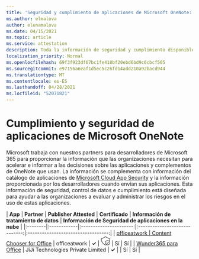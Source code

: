 ```yaml
---
title: 'Seguridad y cumplimiento de aplicaciones de Microsoft OneNote: todas las aplicaciones'
ms.author: elmalova
author: elenamalova
ms.date: 04/15/2021
ms.topic: article
ms.service: attestation
description: Toda la información de seguridad y cumplimiento disponible para todas las aplicaciones de Microsoft OneNote.
localization_priority: Normal
ms.openlocfilehash: 69f3f923df67bc1fe418bf20ebd6bd9c6cbcf505
ms.sourcegitcommit: e97156a6eaf1d5ec5c26fd14add210a92bacd944
ms.translationtype: MT
ms.contentlocale: es-ES
ms.lasthandoff: 04/28/2021
ms.locfileid: "52071821"
---
```

# <a name="microsoft-onenote-app-security-and-compliance"></a>Cumplimiento y seguridad de aplicaciones de Microsoft OneNote

Microsoft trabaja con nuestros partners para desarrolladores de Microsoft 365 para proporcionar la información que las organizaciones necesitan para acelerar e informar a las decisiones sobre las aplicaciones y complementos de OneNote que usan. La información se complementa con información del catálogo de aplicaciones de [Microsoft Cloud App Security](https://www.microsoft.com/en-us/enterprise-mobility-security/cloud-app-security) y la información proporcionada por los desarrolladores cuando envían sus aplicaciones. Esta información de seguridad, control de datos e cumplimiento está diseñada para ayudar a las organizaciones a evaluar y administrar los riesgos en el uso de estas aplicaciones.

| **App** | **Partner** | **Publisher Attested** | **Certificado** | **Información de tratamiento de datos** | **Información de Seguridad de aplicaciones en la nube** |
|:--------|:------------|:----------------------:|:-----------------------------:|:----------------------------------:|
| [officeatwork | Content Chooser for Office](./officeatwork-officeatworkcontent-chooser-for-office.md) | officeatwork | **✓** | <img alt="Certified application badge" src="../media/certified-badge.png" height="25" width="25" /> | Sí | Sí |
| [Wunder365 para Office](./jiji-technologies-private-limited-wunder365-for-office.md) | JiJi Technologies Private Limited | **✓** |  | Sí | Sí |
